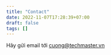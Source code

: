 ```yaml
---
title: "Contact"
date: 2022-11-07T17:28:39+07:00
draft: false
tags: []
---
```


Hãy gửi email tới cuong@techmaster.vn